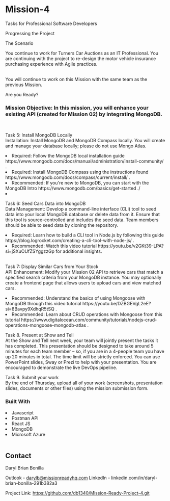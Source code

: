 # Mission-4

Tasks for Professional Software Developers
<br>

Progressing the Project
<br>

The Scenario
<br>

You continue to work for Turners Car Auctions as an IT Professional.  You are continuing with the project to re-design the motor vehicle insurance purchasing experience with Agile practices.  
<br>

You will continue to work on this Mission with the same team as the previous Mission.
<br>

Are you Ready?
<br>


### Mission Objective: In this mission, you will enhance your existing API (created for Mission 02) by integrating MongoDB.
<br>

Task 5: Install MongoDB Locally
<br>
Installation: Install MongoDB and MongoDB Compass locally. You will create and manage your database locally; please do not use Mongo Atlas.
<li>Required: Follow the MongoDB local installation guide https://www.mongodb.com/docs/manual/administration/install-community/ .</li>
<li>Required: Install MongoDB Compass using the instructions found https://www.mongodb.com/docs/compass/current/install/ .</li>
<li>Recommended: If you're new to MongoDB, you can start with the MongoDB Intro https://www.mongodb.com/basics/get-started ./<li>
<br>

Task 6: Seed Cars Data into MongoDB
<br>
Data Management: Develop a command-line interface (CLI) tool to seed data into your local MongoDB database or delete data from it. Ensure that this tool is source-controlled and includes the seed data. Team members should be able to seed data by cloning the repository.
<li>Required: Learn how to build a CLI tool in Node.js by following this guide https://blog.logrocket.com/creating-a-cli-tool-with-node-js/ .</li>
<li>Recommended: Watch this video tutorial https://youtu.be/v2GKt39-LPA?si=jSXuOUfZSYggzzGp  for additional insights.</li>
<br>

Task 7: Display Similar Cars from Your Stock
<br>
API Enhancement: Modify your Mission 02 API to retrieve cars that match a specified search criteria from your MongoDB instance. You may optionally create a frontend page that allows users to upload cars and view matched cars.
<li>Recommended: Understand the basics of using Mongoose with MongoDB through this video tutorial https://youtu.be/DZBGEVgL2eE?si=8Bavpy9XdhqR5tSQ .</li>
<li>Recommended: Learn about CRUD operations with Mongoose from this tutorial https://www.digitalocean.com/community/tutorials/nodejs-crud-operations-mongoose-mongodb-atlas .</li>

Task 8. Present at Show and Tell
<br>
At the Show and Tell next week, your team will jointly present the tasks it has completed.  This presentation should be designed to take around 5 minutes for each team member – so, if you are in a 4-people team you have up 20 minutes in total.  The time limit will be strictly enforced.  You can use PowerPoint slides, Sway or Prezi to help with your presentation.  You are encouraged to demonstrate the live DevOps pipeline. 

Task 9. Submit your work 
<br>
By the end of Thursday, upload all of your work (screenshots, presentation slides, documents or other files) using the mission submission form. 


### Built With
<li>Javascript</li>
<li>Postman API</li>
<li>React JS</li>
<li>MongoDB</li>
<li>Microsoft Azure</li>
<br>


## Contact
Daryl Brian Bonilla 

Outlook - darylb@missionreadyhq.com
LinkedIn - linkedin.com/in/daryl-brian-bonilla-291b382a3

Project Link: https://github.com/db1340/Mission-Ready-Project-4.git


